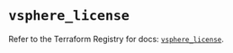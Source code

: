 # `vsphere_license`

Refer to the Terraform Registry for docs: [`vsphere_license`](https://registry.terraform.io/providers/vmware/vsphere/2.14.1/docs/resources/license).
